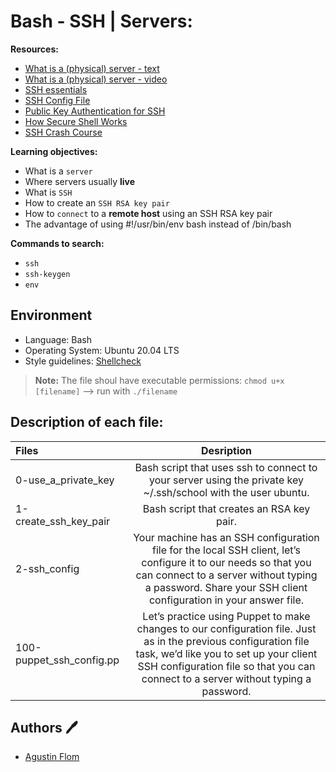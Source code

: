 # Bash - SSH | Servers:

**Resources:**

* [What is a (physical) server - text](https://en.wikipedia.org/wiki/Server_%28computing%29#Hardware_requirement)
* [What is a (physical) server - video](https://www.youtube.com/watch?v=B1ANfsDyjeA&ab_channel=TechnologyProfession)
* [SSH essentials](https://www.digitalocean.com/community/tutorials/ssh-essentials-working-with-ssh-servers-clients-and-keys)
* [SSH Config File](https://www.ssh.com/academy/ssh/config)
* [Public Key Authentication for SSH](https://www.ssh.com/academy/ssh/public-key-authentication)
* [How Secure Shell Works](https://www.youtube.com/watch?v=ORcvSkgdA58&ab_channel=Computerphile)
* [SSH Crash Course](https://www.youtube.com/watch?v=hQWRp-FdTpc&ab_channel=TraversyMedia)

**Learning objectives:**

* What is a ``server``
* Where servers usually **live**
* What is ``SSH``
* How to create an ``SSH RSA key pair``
* How to ``connect`` to a **remote host** using an SSH RSA key pair
* The advantage of using #!/usr/bin/env bash instead of /bin/bash

**Commands to search:**

* ``ssh``
* ``ssh-keygen``
* ``env``

## Environment
 
* Language: Bash
* Operating System: Ubuntu 20.04 LTS
* Style guidelines: [Shellcheck](https://github.com/koalaman/shellcheck)
 > **Note:** The file shoul have executable permissions: ``chmod u+x [filename]`` --> run with ``./filename``

## Description of each file:

| Files          |Desription
|:----------------|:-------------------------------:|
|0-use_a_private_key |Bash script that uses ssh to connect to your server using the private key ~/.ssh/school with the user ubuntu.
|1-create_ssh_key_pair |Bash script that creates an RSA key pair.
|2-ssh_config |Your machine has an SSH configuration file for the local SSH client, let’s configure it to our needs so that you can connect to a server without typing a password. Share your SSH client configuration in your answer file.
|100-puppet_ssh_config.pp |Let’s practice using Puppet to make changes to our configuration file. Just as in the previous configuration file task, we’d like you to set up your client SSH configuration file so that you can connect to a server without typing a password.

## Authors :pen:

* [Agustin Flom](https://www.linkedin.com/in/agustin-f/)
